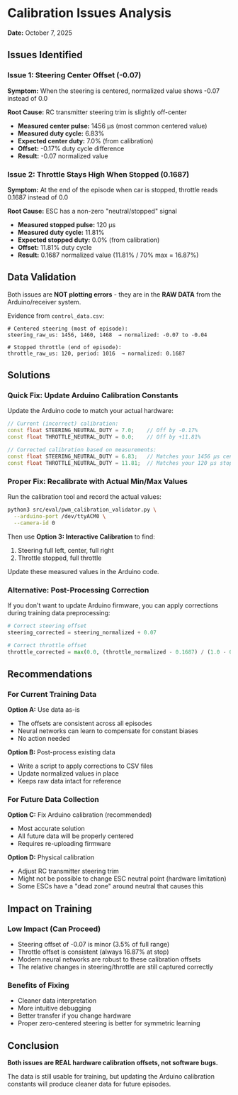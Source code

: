 # Calibration Issues Analysis

**Date:** October 7, 2025

## Issues Identified

### Issue 1: Steering Center Offset (-0.07)
**Symptom:** When the steering is centered, normalized value shows -0.07 instead of 0.0

**Root Cause:** RC transmitter steering trim is slightly off-center
- **Measured center pulse:** 1456 μs (most common centered value)
- **Measured duty cycle:** 6.83% 
- **Expected center duty:** 7.0% (from calibration)
- **Offset:** -0.17% duty cycle difference
- **Result:** -0.07 normalized value

### Issue 2: Throttle Stays High When Stopped (0.1687)
**Symptom:** At the end of the episode when car is stopped, throttle reads 0.1687 instead of 0.0

**Root Cause:** ESC has a non-zero "neutral/stopped" signal
- **Measured stopped pulse:** 120 μs
- **Measured duty cycle:** 11.81%
- **Expected stopped duty:** 0.0% (from calibration)
- **Offset:** 11.81% duty cycle
- **Result:** 0.1687 normalized value (11.81% / 70% max = 16.87%)

## Data Validation

Both issues are **NOT plotting errors** - they are in the **RAW DATA** from the Arduino/receiver system.

Evidence from `control_data.csv`:
```csv
# Centered steering (most of episode):
steering_raw_us: 1456, 1460, 1468  → normalized: -0.07 to -0.04

# Stopped throttle (end of episode):
throttle_raw_us: 120, period: 1016  → normalized: 0.1687
```

## Solutions

### Quick Fix: Update Arduino Calibration Constants

Update the Arduino code to match your actual hardware:

```cpp
// Current (incorrect) calibration:
const float STEERING_NEUTRAL_DUTY = 7.0;    // Off by -0.17%
const float THROTTLE_NEUTRAL_DUTY = 0.0;    // Off by +11.81%

// Corrected calibration based on measurements:
const float STEERING_NEUTRAL_DUTY = 6.83;   // Matches your 1456 μs center
const float THROTTLE_NEUTRAL_DUTY = 11.81;  // Matches your 120 μs stopped
```

### Proper Fix: Recalibrate with Actual Min/Max Values

Run the calibration tool and record the actual values:

```bash
python3 src/eval/pwm_calibration_validator.py \
  --arduino-port /dev/ttyACM0 \
  --camera-id 0
```

Then use **Option 3: Interactive Calibration** to find:
1. Steering full left, center, full right
2. Throttle stopped, full throttle

Update these measured values in the Arduino code.

### Alternative: Post-Processing Correction

If you don't want to update Arduino firmware, you can apply corrections during training data preprocessing:

```python
# Correct steering offset
steering_corrected = steering_normalized + 0.07

# Correct throttle offset
throttle_corrected = max(0.0, (throttle_normalized - 0.1687) / (1.0 - 0.1687))
```

## Recommendations

### For Current Training Data
**Option A:** Use data as-is
- The offsets are consistent across all episodes
- Neural networks can learn to compensate for constant biases
- No action needed

**Option B:** Post-process existing data
- Write a script to apply corrections to CSV files
- Update normalized values in place
- Keeps raw data intact for reference

### For Future Data Collection
**Option C:** Fix Arduino calibration (recommended)
- Most accurate solution
- All future data will be properly centered
- Requires re-uploading firmware

**Option D:** Physical calibration
- Adjust RC transmitter steering trim
- Might not be possible to change ESC neutral point (hardware limitation)
- Some ESCs have a "dead zone" around neutral that causes this

## Impact on Training

### Low Impact (Can Proceed)
- Steering offset of -0.07 is minor (3.5% of full range)
- Throttle offset is consistent (always 16.87% at stop)
- Modern neural networks are robust to these calibration offsets
- The relative changes in steering/throttle are still captured correctly

### Benefits of Fixing
- Cleaner data interpretation
- More intuitive debugging
- Better transfer if you change hardware
- Proper zero-centered steering is better for symmetric learning

## Conclusion

**Both issues are REAL hardware calibration offsets, not software bugs.**

The data is still usable for training, but updating the Arduino calibration constants will produce cleaner data for future episodes.

